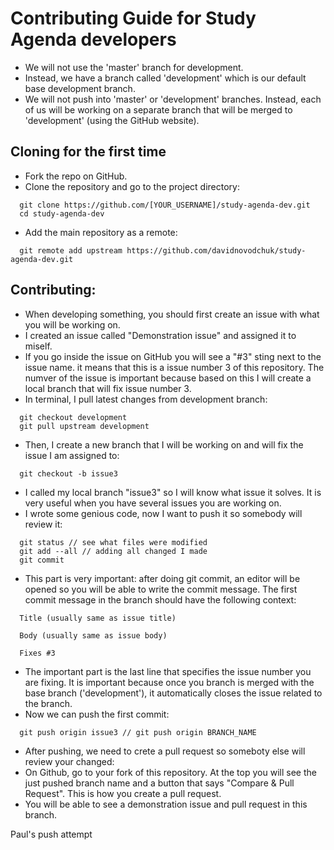 # Contributing Guide for Study Agenda developers

- We will not use the 'master' branch for development.
- Instead, we have a branch called 'development' which is our default base development branch.
- We will not push into 'master' or 'development' branches. Instead, each of us will be working on a separate branch that will be merged to 'development' (using the GitHub website).

## Cloning for the first time

- Fork the repo on GitHub.
- Clone the repository and go to the project directory:
```
  git clone https://github.com/[YOUR_USERNAME]/study-agenda-dev.git
  cd study-agenda-dev
```
- Add the main repository as a remote:
```
  git remote add upstream https://github.com/davidnovodchuk/study-agenda-dev.git
```

## Contributing:

- When developing something, you should first create an issue with what you will be working on. 
- I created an issue called "Demonstration issue" and assigned it to miself.
- If you go inside the issue on GitHub you will see a "#3" sting next to the issue name. it means that this is a issue number 3 of this repository. The numver of the issue is important because based on this I will create a local branch that will fix issue number 3.
- In terminal, I pull latest changes from development branch:
```
  git checkout development
  git pull upstream development
```
- Then, I create a new branch that I will be working on and will fix the issue I am assigned to:
```
  git checkout -b issue3
```
- I called my local branch "issue3" so I will know what issue it solves. It is very useful when you have several issues you are working on.
- I wrote some genious code, now I want to push it so somebody will review it:
```
  git status // see what files were modified
  git add --all // adding all changed I made
  git commit
```
- This part is very important: after doing git commit, an editor will be opened so you will be able to write the commit message. The first commit message in the branch should have the following context:
```
  Title (usually same as issue title)
  
  Body (usually same as issue body)
  
  Fixes #3
```
- The important part is the last line that specifies the issue number you are fixing. It is important because once you branch is merged with the base branch ('development'), it automatically closes the issue related to the branch.
- Now we can push the first commit:
```
  git push origin issue3 // git push origin BRANCH_NAME
```
- After pushing, we need to crete a pull request so someboty else will review your changed:
- On Github, go to your fork of this repository. At the top you will see the just pushed branch name and a button that says "Compare & Pull Request". This is how you create a pull request.
- You will be able to see a demonstration issue and pull request in this branch.

Paul's push attempt
